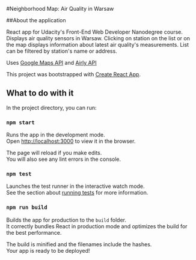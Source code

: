 #Neighborhood Map: Air Quality in Warsaw

##About the application

React app for Udacity's Front-End Web Developer Nanodegree course.
Displays air quality sensors in Warsaw. Clicking on station on the list or on the map displays information about latest air quality's measurements. List can be filtered by station's name or address.

Uses [Google Maps API](https://cloud.google.com/maps-platform/) and [Airly API](http://www.map.airly.eu)

This project was bootstrapped with [Create React App](https://github.com/facebookincubator/create-react-app).


## What to do with it

In the project directory, you can run:

### `npm start`

Runs the app in the development mode.<br>
Open [http://localhost:3000](http://localhost:3000) to view it in the browser.

The page will reload if you make edits.<br>
You will also see any lint errors in the console.

### `npm test`

Launches the test runner in the interactive watch mode.<br>
See the section about [running tests](#running-tests) for more information.

### `npm run build`

Builds the app for production to the `build` folder.<br>
It correctly bundles React in production mode and optimizes the build for the best performance.

The build is minified and the filenames include the hashes.<br>
Your app is ready to be deployed!
